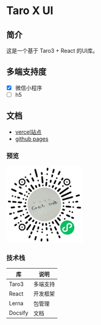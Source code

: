 # Taro X UI

## 简介

这是一个基于 Taro3 + React 的UI库。

## 多端支持度

* [x] 微信小程序
* [ ] h5

## 文档

* [vercel站点](https://taro-xui.lexmin0412.vercel.app)
* [github pages](https://lexmin0412.github.io/taro-xui)

### 预览

<img src="qrcode.png" alt="Taro X UI" width="200" height="200"  />

### 技术栈

| 库      | 说明     |
|---------|----------|
| Taro3   | 多端支持 |
| React   | 开发框架 |
| Lerna   | 包管理   |
| Docsify | 文档     |
